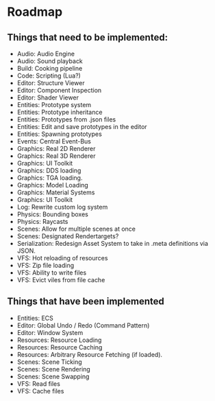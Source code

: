 # Roadmap

## Things that need to be implemented:

- Audio: Audio Engine
- Audio: Sound playback
- Build: Cooking pipeline
- Code: Scripting (Lua?)
- Editor: Structure Viewer
- Editor: Component Inspection
- Editor: Shader Viewer
- Entities: Prototype system
- Entities: Prototype inheritance
- Entities: Prototypes from .json files
- Entities: Edit and save prototypes in the editor
- Entities: Spawning prototypes
- Events: Central Event-Bus
- Graphics: Real 2D Renderer
- Graphics: Real 3D Renderer
- Graphics: UI Toolkit
- Graphics: DDS loading
- Graphics: TGA loading.
- Graphics: Model Loading
- Graphics: Material Systems
- Graphics: UI Toolkit
- Log: Rewrite custom log system
- Physics: Bounding boxes
- Physics: Raycasts
- Scenes: Allow for multiple scenes at once
- Scenes: Designated Rendertargets?
- Serialization: Redesign Asset System to take in .meta definitions via JSON.
- VFS: Hot reloading of resources
- VFS: Zip file loading
- VFS: Ability to write files
- VFS: Evict viles from file cache

## Things that have been implemented

- Entities: ECS
- Editor: Global Undo / Redo (Command Pattern)
- Editor: Window System
- Resources: Resource Loading
- Resources: Resource Caching
- Resources: Arbitrary Resource Fetching (if loaded).
- Scenes: Scene Ticking
- Scenes: Scene Rendering
- Scenes: Scene Swapping
- VFS: Read files
- VFS: Cache files
